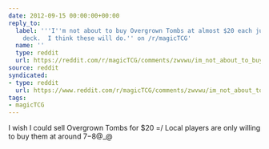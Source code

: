 ```yaml
---
date: 2012-09-15 00:00:00+00:00
reply_to:
  label: '''I''m not about to buy Overgrown Tombs at almost $20 each just for a casual
    deck.  I think these will do.'' on /r/magicTCG'
  name: ''
  type: reddit
  url: https://reddit.com/r/magicTCG/comments/zwvwu/im_not_about_to_buy_overgrown_tombs_at_almost_20/
source: reddit
syndicated:
- type: reddit
  url: https://www.reddit.com/r/magicTCG/comments/zwvwu/im_not_about_to_buy_overgrown_tombs_at_almost_20/c68i4qd/
tags:
- magicTCG
---
```


I wish I could sell Overgrown Tombs for $20 =/ Local players are only willing to buy them at around $7-$8@_@